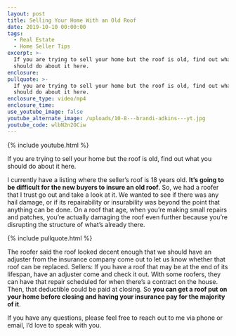 ```yaml
---
layout: post
title: Selling Your Home With an Old Roof
date: 2019-10-10 00:00:00
tags:
  - Real Estate
  - Home Seller Tips
excerpt: >-
  If you are trying to sell your home but the roof is old, find out what you
  should do about it here.
enclosure:
pullquote: >-
  If you are trying to sell your home but the roof is old, find out what you
  should do about it here.
enclosure_type: video/mp4
enclosure_time:
use_youtube_image: false
youtube_alternate_image: /uploads/10-8---brandi-adkins---yt.jpg
youtube_code: wlbN2n2OCiw
---
```


{% include youtube.html %}

If you are trying to sell your home but the roof is old, find out what you should do about it here.

I currently have a listing where the seller’s roof is 18 years old. **It’s going to be difficult for the new buyers to insure an old roof**. So, we had a roofer that I trust go out and take a look at it. We wanted to see if there was any hail damage, or if its repairability or insurability was beyond the point that anything can be done. On a roof that age, when you’re making small repairs and patches, you’re actually damaging the roof even further because you’re disrupting the structure of what’s already there.

{% include pullquote.html %}

The roofer said the roof looked decent enough that we should have an adjuster from the insurance company come out to let us know whether that roof can be replaced. Sellers: If you have a roof that may be at the end of its lifespan, have an adjuster come and check it out. With some roofers, they can have that repair scheduled for when there’s a contract on the house. Then, that deductible could be paid at closing. So **you can get a roof put on your home before closing and having your insurance pay for the majority of it**.

If you have any questions, please feel free to reach out to me via phone or email, I’d love to speak with you.